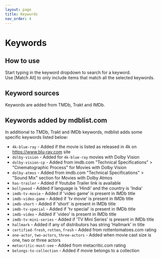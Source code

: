 ```yaml
---
layout: page
title: Keywords
nav_order: 4
---
```


# Keywords

## How to use

Start typing in the keyword dropdown to search for a keyword.  
Use [Match All] to only include items that match all the selected keywords.

## Keyword sources

Keywords are added from TMDb, Trakt and IMDb.

## Keywords added by mdblist.com

In additional to TMDb, Trakt and IMDb keywords, mdblist adds some specific keywords listed below:

- `4k-blue-ray` - Added if the movie is listed as released in 4k on https://www.blu-ray.com site
- `dolby-vision` - Added for `4k-blue-ray` movies with Dolby Vision
- `dolby-vision-cp` - Added from imdb.com "Technical Specifications" > "Cinematographic Process" for Movies with Dolby Vision
- `dolby-atmos` - Added from imdb.com "Technical Specifications" > "Sound Mix" section for Movies with Dolby Atmos
- `has-trailer` - Added if Youtube Trailer link is available
- `bollywood` - Added if language is 'Hindi' and the country is 'India'
- `imdb-tv-movie` - Added if 'video game' is present in IMDb title
- `imdb-video-game` - Added if 'tv movie' is present in IMDb title
- `imdb-short` - Added if 'short' is present in IMDb title
- `imdb-tv-special` - Added if 'tv special' is present in IMDb title
- `imdb-video` - Added if 'video' is present in IMDb title
- `imdb-tv-mini-series` - Added if 'TV Mini Series' is present in IMDb title
- `hallmark` - Added if any of distributors has string 'Hallmark' in title
- `certified-fresh`, `rotten`, `fresh` - Added from rottentomatoes.com rating
- `one-actor`, `two-actors`, `three-actors` - Added when movie cast size is one, two or three actors
- `metacritic-must-see` - Added from metacritic.com rating
- `belongs-to-collection` - Added if movie belongs to a collection

